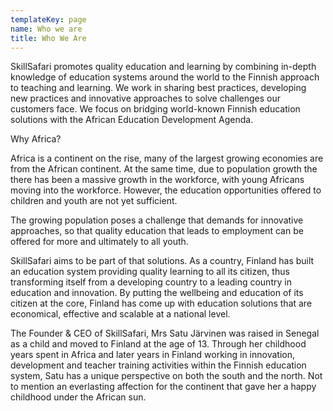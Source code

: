 ```yaml
---
templateKey: page
name: Who we are
title: Who We Are
---
```

SkillSafari promotes quality education and learning by combining in-depth knowledge of education systems around the world to the Finnish approach to teaching and learning. We work in sharing best practices, developing new practices and innovative approaches to solve challenges our customers face. We focus on bridging world-known Finnish education solutions with the African Education Development Agenda.

Why Africa?

Africa is a continent on the rise, many of the largest growing economies are from the African continent. At the same time, due to population growth the there has been a massive growth in the workforce, with young Africans moving into the workforce. However, the education opportunities offered to children and youth are not yet sufficient.

The growing population poses a challenge that demands for innovative approaches, so that quality education that leads to employment can be offered for more and ultimately to all youth.

SkillSafari aims to be part of that solutions. As a country, Finland has built an education system providing quality learning to all its citizen, thus transforming itself from a developing country to a leading country in education and innovation. By putting the wellbeing and education of its citizen at the core, Finland has come up with education solutions that are economical, effective and scalable at a national level.

The Founder & CEO of SkillSafari, Mrs Satu Järvinen was raised in Senegal as a child and moved to Finland at the age of 13. Through her childhood years spent in Africa and later years in Finland working in innovation, development and teacher training activities within the Finnish education system, Satu has a unique perspective on both the south and the north. Not to mention an everlasting affection for the continent that gave her a happy childhood under the African sun.

